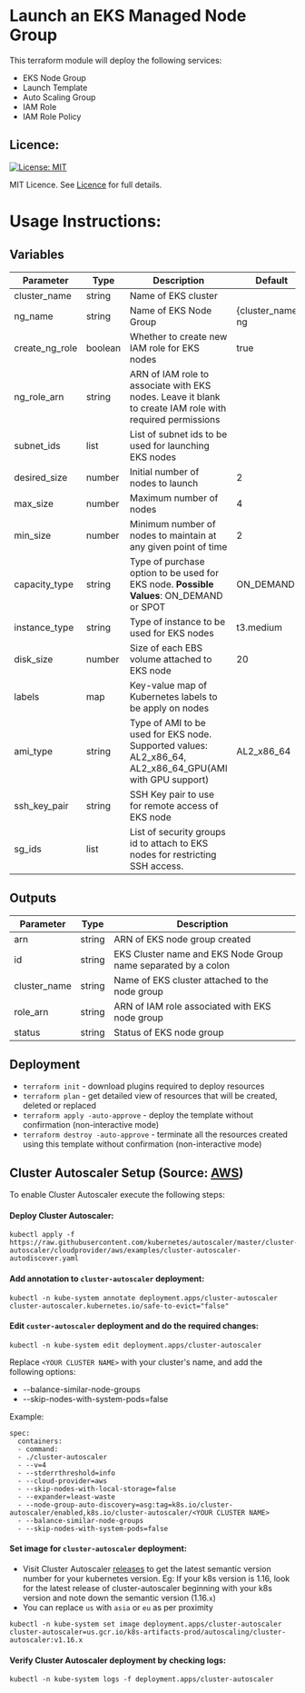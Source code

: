 # Launch an EKS Managed Node Group

This terraform module will deploy the following services:
- EKS Node Group
- Launch Template
- Auto Scaling Group
- IAM Role
- IAM Role Policy

## Licence:
[![License: MIT](https://img.shields.io/badge/License-MIT-green.svg)](https://opensource.org/licenses/MIT)

MIT Licence. See [Licence](LICENCE) for full details.

# Usage Instructions:
## Variables
| Parameter            | Type    | Description                                                                                              | Default    | Required |
|----------------------|---------|----------------------------------------------------------------------------------------------------------|------------|----------|
| cluster_name     | string  | Name of EKS cluster                                                                                      |            | Y        |
| ng_name     | string  | Name of EKS Node Group                                                                                      | {cluster_name}-ng           | N        |
| create_ng_role     | boolean  | Whether to create new IAM role for EKS nodes      | true        | N        |
| ng_role_arn     | string  | ARN of IAM role to associate with EKS nodes. Leave it blank to create IAM role with required permissions      |         | N        |
| subnet_ids           | list    | List of subnet ids to be used for launching EKS nodes                                                    |            | Y        |
| desired_size         | number  | Initial number of nodes to launch                                                                    | 2          | N        |
| max_size             | number  | Maximum number of nodes                                                                                  | 4          | N        |
| min_size             | number  | Minimum number of nodes to maintain at any given point of time                                           | 2          | N        |
| capacity_type        | string  | Type of purchase option to be used for EKS node. **Possible Values**: ON_DEMAND or SPOT                  | ON_DEMAND  | N        |
| instance_type        | string  | Type of instance to be used for EKS nodes                                                                | t3.medium  | N        |
| disk_size            | number  | Size of each EBS volume attached to EKS node                                                             | 20         | N        |
| labels            | map  | Key-value map of Kubernetes labels to be apply on nodes                                                             |          | N        |
| ami_type             | string  | Type of AMI to be used for EKS node. Supported values: AL2_x86_64, AL2_x86_64_GPU(AMI with GPU support)  | AL2_x86_64 | N        |
| ssh_key_pair         | string  | SSH Key pair to use for remote access of EKS node |            | N        |
| sg_ids               | list    | List of security groups id to attach to EKS nodes for restricting SSH access.                 |            | N        |

## Outputs
| Parameter           | Type   | Description               |
|---------------------|--------|---------------------------|
| arn           | string | ARN of EKS node group created            |
| id | string | EKS Cluster name and EKS Node Group name separated by a colon       |
| cluster_name           | string | Name of EKS cluster attached to the node group            |
| role_arn           | string | ARN of IAM role associated with EKS node group            |
| status           | string | Status of EKS node group            |

## Deployment
- `terraform init` - download plugins required to deploy resources
- `terraform plan` - get detailed view of resources that will be created, deleted or replaced
- `terraform apply -auto-approve` - deploy the template without confirmation (non-interactive mode)
- `terraform destroy -auto-approve` - terminate all the resources created using this template without confirmation (non-interactive mode)

## Cluster Autoscaler Setup (Source: [AWS](https://docs.aws.amazon.com/eks/latest/userguide/cluster-autoscaler.html#ca-deploy))
To enable Cluster Autoscaler execute the following steps:

#### Deploy Cluster Autoscaler:
```
kubectl apply -f https://raw.githubusercontent.com/kubernetes/autoscaler/master/cluster-autoscaler/cloudprovider/aws/examples/cluster-autoscaler-autodiscover.yaml
```

#### Add annotation to `cluster-autoscaler` deployment:
```
kubectl -n kube-system annotate deployment.apps/cluster-autoscaler cluster-autoscaler.kubernetes.io/safe-to-evict="false"
```

#### Edit `custer-autoscaler` deployment and do the required changes:
```
kubectl -n kube-system edit deployment.apps/cluster-autoscaler
```

Replace `<YOUR CLUSTER NAME>` with your cluster's name, and add the following options:
- --balance-similar-node-groups
- --skip-nodes-with-system-pods=false

Example:
```
spec:
  containers:
  - command:
  - ./cluster-autoscaler
  - --v=4
  - --stderrthreshold=info
  - --cloud-provider=aws
  - --skip-nodes-with-local-storage=false
  - --expander=least-waste
  - --node-group-auto-discovery=asg:tag=k8s.io/cluster-autoscaler/enabled,k8s.io/cluster-autoscaler/<YOUR CLUSTER NAME>
  - --balance-similar-node-groups
  - --skip-nodes-with-system-pods=false
```

#### Set image for `cluster-autoscaler` deployment:

- Visit Cluster Autoscaler [releases](https://github.com/kubernetes/autoscaler/releases) to get the latest semantic version number for your kubernetes version. Eg: If your k8s version is 1.16, look for the latest release of cluster-autoscaler beginning with your k8s version and note down the semantic version (1.16.`x`)
- You can replace `us` with `asia` or `eu` as per proximity

```
kubectl -n kube-system set image deployment.apps/cluster-autoscaler cluster-autoscaler=us.gcr.io/k8s-artifacts-prod/autoscaling/cluster-autoscaler:v1.16.x
```

#### Verify Cluster Autoscaler deployment by checking logs:
```
kubectl -n kube-system logs -f deployment.apps/cluster-autoscaler
```
